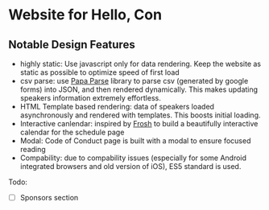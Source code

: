 # Website for Hello, Con
## Notable Design Features
- highly static: Use javascript only for data rendering. Keep the website as static as possible to optimize speed of first load
- csv parse: use [Papa Parse](http://papaparse.com/) library to parse csv (generated by google forms) into JSON, and then rendered dynamically. This makes updating speakers information extremely effortless.
- HTML Template based rendering: data of speakers loaded asynchronously and rendered with templates. This boosts initial loading.
- Interactive canlendar: inspired by [Frosh](https://www.orientation.skule.ca/) to build a beautifully interactive calendar for the schedule page
- Modal: Code of Conduct page is built with a modal to ensure focused reading
- Compability: due to compability issues (especially for some Android integrated browsers and old version of iOS), ES5 standard is used.

Todo:

 - [ ] Sponsors section
